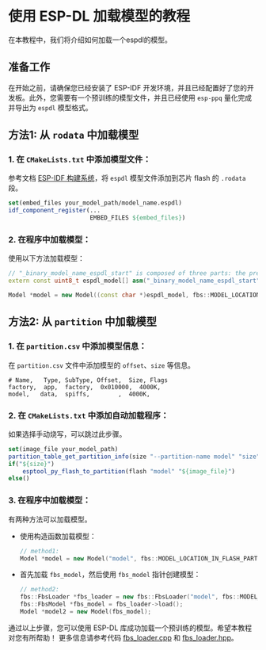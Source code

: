 # 使用 ESP-DL 加载模型的教程

在本教程中，我们将介绍如何加载一个espdl的模型。

## 准备工作

在开始之前，请确保您已经安装了 ESP-IDF 开发环境，并且已经配置好了您的开发板。此外，您需要有一个预训练的模型文件，并且已经使用 `esp-ppq` 量化完成并导出为 `espdl` 模型格式。

## 方法1: 从 `rodata` 中加载模型

### 1. **在 `CMakeLists.txt` 中添加模型文件**：
   参考文档 [ESP-IDF 构建系统](https://docs.espressif.com/projects/esp-idf/zh_CN/stable/esp32/api-guides/build-system.html#cmake-embed-data)，将 `espdl` 模型文件添加到芯片 flash 的 `.rodata` 段。

   ```cmake
   set(embed_files your_model_path/model_name.espdl)
   idf_component_register(...
                          EMBED_FILES ${embed_files})
   ```

### 2. **在程序中加载模型**：
   使用以下方法加载模型：

   ```cpp
   // "_binary_model_name_espdl_start" is composed of three parts: the prefix "binary", the filename "model_name_espdl", and the suffix "_start".
   extern const uint8_t espdl_model[] asm("_binary_model_name_espdl_start");

   Model *model = new Model((const char *)espdl_model, fbs::MODEL_LOCATION_IN_FLASH_RODATA);
   ```

## 方法2: 从 `partition` 中加载模型

### 1. **在 `partition.csv` 中添加模型信息**：
   在 `partition.csv` 文件中添加模型的 `offset`、`size` 等信息。

   ```csv
   # Name,   Type, SubType, Offset,  Size, Flags
   factory,  app,  factory,  0x010000,  4000K,
   model,   data,  spiffs,        ,  4000K,
   ```

### 2. **在 `CMakeLists.txt` 中添加自动加载程序**：
   如果选择手动烧写，可以跳过此步骤。

   ```cmake
   set(image_file your_model_path)
   partition_table_get_partition_info(size "--partition-name model" "size")
   if("${size}")
       esptool_py_flash_to_partition(flash "model" "${image_file}")
   else()
   ```

### 3. **在程序中加载模型**：
   有两种方法可以加载模型。

   - 使用构造函数加载模型：

     ```cpp
     // method1:
     Model *model = new Model("model", fbs::MODEL_LOCATION_IN_FLASH_PARTITION);
     ```

   - 首先加载 `fbs_model`，然后使用 `fbs_model` 指针创建模型：

     ```cpp
     // method2:
     fbs::FbsLoader *fbs_loader = new fbs::FbsLoader("model", fbs::MODEL_LOCATION_IN_FLASH_PARTITION);
     fbs::FbsModel *fbs_model = fbs_loader->load();
     Model *model2 = new Model(fbs_model);
     ```

通过以上步骤，您可以使用 ESP-DL 库成功加载一个预训练的模型。希望本教程对您有所帮助！ 更多信息请参考代码 [fbs_loader.cpp](../esp-dl/fbs_loader/src/fbs_loader.cpp) 和 [fbs_loader.hpp](../esp-dl/fbs_loader/include/fbs_loader.hpp)。
